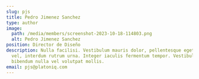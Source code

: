 ```yaml
---
slug: pjs
title: Pedro Jimenez Sanchez
type: author
image:
  path: /media/members/screenshot-2023-10-18-114803.png
  alt: Pedro Jimenez Sanchez
position: Director de Diseño
description: Nulla facilisi. Vestibulum mauris dolor, pellentesque eget nibh
  vel, interdum rutrum urna. Integer iaculis fermentum tempor. Vestibulum
  bibendum nulla vel volutpat mollis.
email: pjs@platoniq.com
---
```

